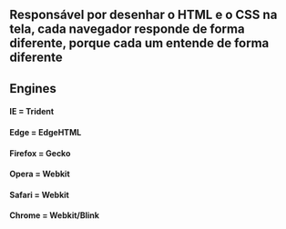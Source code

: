 ## Responsável por desenhar o HTML e o CSS na tela, cada navegador responde de forma diferente, porque cada um entende de forma diferente

## Engines
#### IE = Trident
#### Edge = EdgeHTML
#### Firefox = Gecko
#### Opera = Webkit
#### Safari = Webkit
#### Chrome = Webkit/Blink